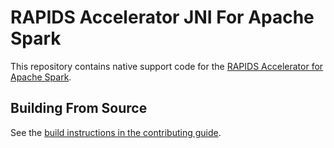 # RAPIDS Accelerator JNI For Apache Spark

This repository contains native support code for the
[RAPIDS Accelerator for Apache Spark](https://github.com/NVIDIA/spark-rapids).

## Building From Source





See the [build instructions in the contributing guide](CONTRIBUTING.md#building-from-source).
